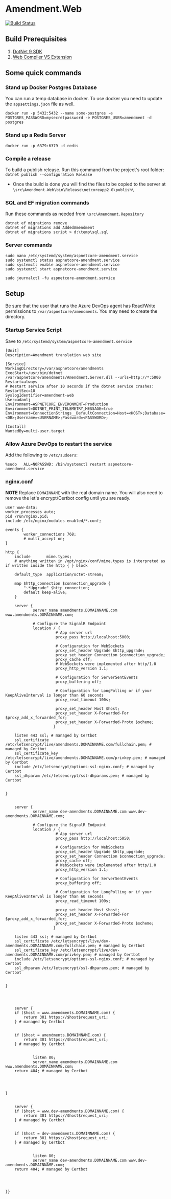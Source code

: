 # Amendment.Web

[![Build Status](https://dev.azure.com/columbus0380/amendment/_apis/build/status/AdamLJohnson.Amendment)](https://dev.azure.com/columbus0380/amendment/_build/latest?definitionId=1)

## Build Prerequisites
1. [DotNet 9 SDK](https://dotnet.microsoft.com/download)
1. [Web Compiler VS Extension](https://marketplace.visualstudio.com/items?itemName=MadsKristensen.WebCompiler)

## Some quick commands

### Stand up Docker Postgres Database

You can run a temp database in docker. To use docker you need to update the `appsettings.json` file as well.

`docker run -p 5432:5432 --name some-postgres -e POSTGRES_PASSWORD=mysecretpassword -e POSTGRES_USER=amendment -d postgres`

### Stand up a Redis Server

`docker run -p 6379:6379 -d redis`

### Compile a release
To build a publish release. Run this command from the project's root folder: `dotnet publish --configuration Release`
 - Once the build is done you will find the files to be copied to the server at `\src\Amendment.Web\bin\Release\netcoreapp2.0\publish\`

### SQL and EF migration commands

Run these commands as needed from `\src\Amendment.Repository`
```
dotnet ef migrations remove
dotnet ef migrations add AddedAmendment
dotnet ef migrations script > d:\temp\sql.sql
```

### Server commands
```
sudo nano /etc/systemd/system/aspnetcore-amendment.service
sudo systemctl status aspnetcore-amendment.service
sudo systemctl enable aspnetcore-amendment.service
sudo systemctl start aspnetcore-amendment.service

sudo journalctl -fu aspnetcore-amendment.service
```

## Setup

Be sure that the user that runs the Azure DevOps agent has Read/Write permissions to `/var/aspnetcore/amendments`. You may need to create the directory.

### Startup Service Script

Save to `/etc/systemd/system/aspnetcore-amendment.service`
```
[Unit]
Description=Amendment translation web site

[Service]
WorkingDirectory=/var/aspnetcore/amendments
ExecStart=/usr/bin/dotnet /var/aspnetcore/amendments/Amendment.Server.dll --urls=http://*:5000
Restart=always
# Restart service after 10 seconds if the dotnet service crashes:
RestartSec=10
SyslogIdentifier=amendment-web
User=adamlj
Environment=ASPNETCORE_ENVIRONMENT=Production
Environment=DOTNET_PRINT_TELEMETRY_MESSAGE=true
Environment=ConnectionStrings__DefaultConnection=Host=<HOST>;Database=<DB>;Username=<USERNAME>;Password=<PASSWORD>;

[Install]
WantedBy=multi-user.target
```

### Allow Azure DevOps to restart the service

Add the following to `/etc/sudoers`:
```
%sudo   ALL=NOPASSWD: /bin/systemctl restart aspnetcore-amendment.service
```

### nginx.conf

**NOTE** Replace `DOMAINNAME` with the real domain name. You will also need to remove the let's encrypt/Certbot config until you are ready.

```
user www-data;
worker_processes auto;
pid /run/nginx.pid;
include /etc/nginx/modules-enabled/*.conf;

events {
        worker_connections 768;
        # multi_accept on;
}

http {
    include       mime.types;
    # anything written in /opt/nginx/conf/mime.types is interpreted as if written inside the http { } block

    default_type  application/octet-stream;

    map $http_connection $connection_upgrade {
        "~*Upgrade" $http_connection;
        default keep-alive;
    }

    server {
            server_name amendments.DOMAINNAME.com www.amendments.DOMAINNAME.com;

            # Configure the SignalR Endpoint
            location / {
                      # App server url
                      proxy_pass http://localhost:5000;

                      # Configuration for WebSockets
                      proxy_set_header Upgrade $http_upgrade;
                      proxy_set_header Connection $connection_upgrade;
                      proxy_cache off;
                      # WebSockets were implemented after http/1.0
                      proxy_http_version 1.1;

                      # Configuration for ServerSentEvents
                      proxy_buffering off;

                      # Configuration for LongPolling or if your KeepAliveInterval is longer than 60 seconds
                      proxy_read_timeout 100s;

                      proxy_set_header Host $host;
                      proxy_set_header X-Forwarded-For $proxy_add_x_forwarded_for;
                      proxy_set_header X-Forwarded-Proto $scheme;
                     }

    listen 443 ssl; # managed by Certbot
    ssl_certificate /etc/letsencrypt/live/amendments.DOMAINNAME.com/fullchain.pem; # managed by Certbot
    ssl_certificate_key /etc/letsencrypt/live/amendments.DOMAINNAME.com/privkey.pem; # managed by Certbot
    include /etc/letsencrypt/options-ssl-nginx.conf; # managed by Certbot
    ssl_dhparam /etc/letsencrypt/ssl-dhparams.pem; # managed by Certbot


}


    server {
            server_name dev-amendments.DOMAINNAME.com www.dev-amendments.DOMAINNAME.com;

            # Configure the SignalR Endpoint
            location / {
                      # App server url
                      proxy_pass http://localhost:5050;

                      # Configuration for WebSockets
                      proxy_set_header Upgrade $http_upgrade;
                      proxy_set_header Connection $connection_upgrade;
                      proxy_cache off;
                      # WebSockets were implemented after http/1.0
                      proxy_http_version 1.1;

                      # Configuration for ServerSentEvents
                      proxy_buffering off;

                      # Configuration for LongPolling or if your KeepAliveInterval is longer than 60 seconds
                      proxy_read_timeout 100s;

                      proxy_set_header Host $host;
                      proxy_set_header X-Forwarded-For $proxy_add_x_forwarded_for;
                      proxy_set_header X-Forwarded-Proto $scheme;
                     }

    listen 443 ssl; # managed by Certbot
    ssl_certificate /etc/letsencrypt/live/dev-amendments.DOMAINNAME.com/fullchain.pem; # managed by Certbot
    ssl_certificate_key /etc/letsencrypt/live/dev-amendments.DOMAINNAME.com/privkey.pem; # managed by Certbot
    include /etc/letsencrypt/options-ssl-nginx.conf; # managed by Certbot
    ssl_dhparam /etc/letsencrypt/ssl-dhparams.pem; # managed by Certbot


}




    server {
    if ($host = www.amendments.DOMAINNAME.com) {
        return 301 https://$host$request_uri;
    } # managed by Certbot


    if ($host = amendments.DOMAINNAME.com) {
        return 301 https://$host$request_uri;
    } # managed by Certbot


            listen 80;
            server_name amendments.DOMAINNAME.com www.amendments.DOMAINNAME.com;
    return 404; # managed by Certbot




}


    server {
    if ($host = www.dev-amendments.DOMAINNAME.com) {
        return 301 https://$host$request_uri;
    } # managed by Certbot


    if ($host = dev-amendments.DOMAINNAME.com) {
        return 301 https://$host$request_uri;
    } # managed by Certbot


            listen 80;
            server_name dev-amendments.DOMAINNAME.com www.dev-amendments.DOMAINNAME.com;
    return 404; # managed by Certbot




}}

```
